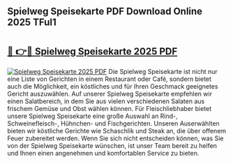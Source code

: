 ## Spielweg Speisekarte PDF Download Online 2025 TFuI1

# <h2><a href="http://gc9gbz.nevu.top/?p=Spielweg+Speisekarte">🔗 👉🔴 Spielweg Speisekarte 2025 PDF</a></h2>

[![Spielweg Speisekarte 2025 PDF](https://i.imgur.com/dBaPXMq.png)](http://gc9gbz.nevu.top/?p=Spielweg+Speisekarte)
Die Spielweg Speisekarte ist nicht nur eine Liste von Gerichten in einem Restaurant oder Café, sondern bietet auch die Möglichkeit, ein köstliches und für Ihren Geschmack geeignetes Gericht auszuwählen. Auf unserer Spielweg Speisekarte empfehlen wir einen Salatbereich, in dem Sie aus vielen verschiedenen Salaten aus frischem Gemüse und Obst wählen können. Für Fleischliebhaber bietet unsere Spielweg Speisekarte eine große Auswahl an Rind-, Schweinefleisch-, Hühnchen- und Fischgerichten. Unseren Auserwählten bieten wir köstliche Gerichte wie Schaschlik und Steak an, die über offenem Feuer zubereitet werden. Wenn Sie sich nicht entscheiden können, was Sie von der Spielweg Speisekarte wünschen, ist unser Team bereit zu helfen und Ihnen einen angenehmen und komfortablen Service zu bieten.
